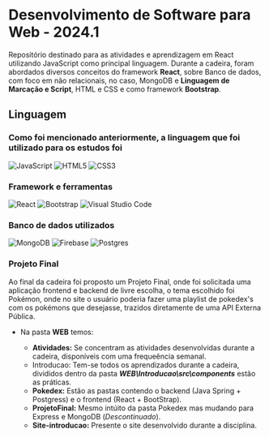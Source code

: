 # Desenvolvimento de Software para Web - 2024.1

Repositório destinado para as atividades e aprendizagem em React utilizando JavaScript como principal linguagem. Durante a cadeira, foram abordados diversos conceitos do framework **React**, sobre Banco de dados, com foco em não relacionais, no caso, MongoDB e **Linguagem de Marcação e Script**, HTML e CSS e como framework **Bootstrap**.

## Linguagem

### Como foi mencionado anteriormente, a linguagem que foi utilizado para os estudos foi

![JavaScript](https://img.shields.io/badge/javascript-%23323330.svg?style=for-the-badge&logo=javascript&logoColor=%23F7DF1E)
![HTML5](https://img.shields.io/badge/html5-%23E34F26.svg?style=for-the-badge&logo=html5&logoColor=white)
![CSS3](https://img.shields.io/badge/css3-%231572B6.svg?style=for-the-badge&logo=css3&logoColor=white)

### Framework e ferramentas

![React](https://img.shields.io/badge/react-%2320232a.svg?style=for-the-badge&logo=react&logoColor=%2361DAFB)
![Bootstrap](https://img.shields.io/badge/bootstrap-%238511FA.svg?style=for-the-badge&logo=bootstrap&logoColor=white)
![Visual Studio Code](https://img.shields.io/badge/Visual%20Studio%20Code-0078d7.svg?style=for-the-badge&logo=visual-studio-code&logoColor=white)

### Banco de dados utilizados

![MongoDB](https://img.shields.io/badge/MongoDB-%234ea94b.svg?style=for-the-badge&logo=mongodb&logoColor=white)
![Firebase](https://img.shields.io/badge/firebase-%23039BE5.svg?style=for-the-badge&logo=firebase)
![Postgres](https://img.shields.io/badge/postgres-%23316192.svg?style=for-the-badge&logo=postgresql&logoColor=white)

### Projeto Final

Ao final da cadeira foi proposto um Projeto Final, onde foi solicitada uma aplicação frontend e backend de livre escolha, o tema escolhido foi Pokémon, onde no site o usuário poderia fazer uma playlist de pokedex's com os pokémons que desejasse, trazidos diretamente de uma API Externa Pública.

- Na pasta **WEB** temos:

  - **Atividades:** Se concentram as atividades desenvolvidas durante a cadeira, disponíveis com uma frequeência semanal.
  - Introducao: Tem-se todos os aprendizados durante a cadeira, divididos dentro da pasta ***WEB\Introducao\src\components*** estão as práticas.
  - **Pokedex:** Estão as pastas contendo o backend (Java Spring + Postgress) e o frontend (React + BootStrap).
  - **ProjetoFinal:** Mesmo intúito da pasta Pokedex mas mudando para Express e MongoDB (*Descontinuado*).
  - **Site-introducao:** Presente o site desenvolvido durante a disciplina.
